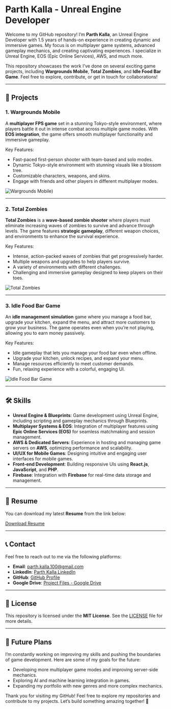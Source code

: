 # Parth Kalla - Unreal Engine Developer

Welcome to my GitHub repository! I’m **Parth Kalla**, an Unreal Engine Developer with 1.5 years of hands-on experience in creating dynamic and immersive games. My focus is on multiplayer game systems, advanced gameplay mechanics, and creating captivating experiences. I specialize in Unreal Engine, EOS (Epic Online Services), AWS, and much more.

This repository showcases the work I've done on several exciting game projects, including **Wargrounds Mobile**, **Total Zombies**, and **Idle Food Bar Game**. Feel free to explore, contribute, or get in touch for collaborations!

---

## 🚀 Projects

### 1. **Wargrounds Mobile**
A **multiplayer FPS game** set in a stunning Tokyo-style environment, where players battle it out in intense combat across multiple game modes. With **EOS integration**, the game offers smooth multiplayer functionality and immersive gameplay. 

Key Features:
- Fast-paced first-person shooter with team-based and solo modes.
- Dynamic Tokyo-style environment with stunning visuals like a blossom tree.
- Customizable characters, weapons, and skins.
- Engage with friends and other players in different multiplayer modes.

![Wargrounds Mobile]([https://github.com/parthkalla/parthkalla/commit/b9bea7a0006b06aaa9d48444815fe0f2ec0f4300#diff-5e69de77745d204847754e00b42db0609834359296eb6d06a92b8789c092b07b))

---

### 2. **Total Zombies**
**Total Zombies** is a **wave-based zombie shooter** where players must eliminate increasing waves of zombies to survive and advance through levels. The game features **strategic gameplay**, different weapon choices, and environments to enhance the survival experience.

Key Features:
- Intense, action-packed waves of zombies that get progressively harder.
- Multiple weapons and upgrades to help players survive.
- A variety of environments with different challenges.
- Challenging and immersive gameplay designed to keep players on their toes.

![Total Zombies](https://github.com/parthkalla/parthkalla/blob/main/totalzombies_screenshot.png)

---

### 3. **Idle Food Bar Game**
An **idle management simulation** game where you manage a food bar, upgrade your kitchen, expand the menu, and attract more customers to grow your business. The game operates even when you’re not playing, allowing you to earn money passively.

Key Features:
- Idle gameplay that lets you manage your food bar even when offline.
- Upgrade your kitchen, unlock recipes, and expand your menu.
- Manage resources efficiently to meet customer demands.
- Fun, relaxing experience with a colorful, engaging UI.

![Idle Food Bar Game](https://github.com/parthkalla/parthkalla/blob/main/idlefoodbar_screenshot.png)

---

## 🛠️ Skills
- **Unreal Engine & Blueprints**: Game development using Unreal Engine, including scripting and gameplay mechanics through Blueprints.
- **Multiplayer Systems & EOS**: Integration of multiplayer features using **Epic Online Services (EOS)** for seamless matchmaking and session management.
- **AWS & Dedicated Servers**: Experience in hosting and managing game servers on **AWS**, optimizing performance and scalability.
- **UI/UX for Mobile Games**: Designing intuitive and engaging user interfaces for mobile games.
- **Front-end Development**: Building responsive UIs using **React.js**, **JavaScript**, and **PHP**.
- **Firebase**: Integration with **Firebase** for real-time data storage and management.

---

## 📄 Resume
You can download my latest **Resume** from the link below:

[Download Resume](https://github.com/parthkalla/parthkalla/blob/main/ParthKallaResume.pdf)

---

## 📞 Contact
Feel free to reach out to me via the following platforms:

- **Email**: [parth.kalla.100@gmail.com](mailto:parth.kalla.100@gmail.com)
- **LinkedIn**: [Parth Kalla LinkedIn](https://www.linkedin.com/in/parth-kalla-b864a6240)
- **GitHub**: [GitHub Profile](https://github.com/parthkalla)
- **Google Drive**: [Project Files - Google Drive](https://drive.google.com/file/d/1d1NrxTRrM1tx9MRSyASjI7cD8At5hjS8/view?usp=sharing)

---

## 📌 License
This repository is licensed under the **MIT License**. See the [LICENSE](LICENSE) file for more details.

---

## 🚀 Future Plans
I’m constantly working on improving my skills and pushing the boundaries of game development. Here are some of my goals for the future:
- Developing more multiplayer game modes and improving server-side mechanics.
- Exploring AI and machine learning integration in games.
- Expanding my portfolio with new genres and more complex mechanics.

Thank you for visiting my GitHub! Feel free to explore my repositories and contribute to my projects. Let’s build something amazing together! 🚀

